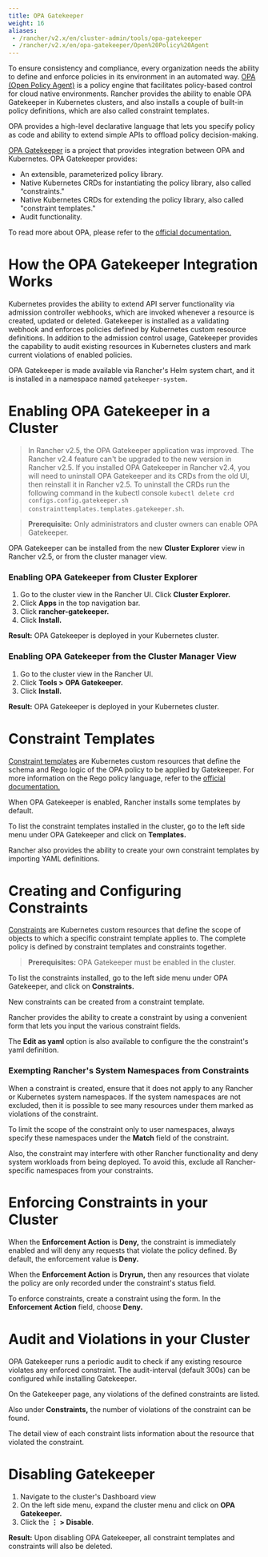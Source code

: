 ```yaml
---
title: OPA Gatekeeper
weight: 16
aliases:
 - /rancher/v2.x/en/cluster-admin/tools/opa-gatekeeper
 - /rancher/v2.x/en/opa-gatekeeper/Open%20Policy%20Agent
---
```


To ensure consistency and compliance, every organization needs the ability to define and enforce policies in its environment in an automated way. [OPA (Open Policy Agent)](https://www.openpolicyagent.org/) is a policy engine that facilitates policy-based control for cloud native environments. Rancher provides the ability to enable OPA Gatekeeper in Kubernetes clusters, and also installs a couple of built-in policy definitions, which are also called constraint templates. 

OPA provides a high-level declarative language that lets you specify policy as code and ability to extend simple APIs to offload policy decision-making.

[OPA Gatekeeper](https://github.com/open-policy-agent/gatekeeper) is a project that provides integration between OPA and Kubernetes. OPA Gatekeeper provides:

- An extensible, parameterized policy library.
- Native Kubernetes CRDs for instantiating the policy library, also called “constraints."
- Native Kubernetes CRDs for extending the policy library, also called "constraint templates."
- Audit functionality.

To read more about OPA, please refer to the [official documentation.](https://www.openpolicyagent.org/docs/latest/)

# How the OPA Gatekeeper Integration Works

Kubernetes provides the ability to extend API server functionality via admission controller webhooks, which are invoked whenever a resource is created, updated or deleted. Gatekeeper is installed as a validating webhook and enforces policies defined by Kubernetes custom resource definitions. In addition to the admission control usage, Gatekeeper provides the capability to audit existing resources in Kubernetes clusters and mark current violations of enabled policies.

OPA Gatekeeper is made available via Rancher's Helm system chart, and it is installed in a namespace named `gatekeeper-system.`

# Enabling OPA Gatekeeper in a Cluster

> In Rancher v2.5, the OPA Gatekeeper application was improved. The Rancher v2.4 feature can't be upgraded to the new version in Rancher v2.5. If you installed OPA Gatekeeper in Rancher v2.4, you will need to uninstall OPA Gatekeeper and its CRDs from the old UI, then reinstall it in Rancher v2.5. To uninstall the CRDs run the following command in the kubectl console `kubectl delete crd configs.config.gatekeeper.sh constrainttemplates.templates.gatekeeper.sh`.

> **Prerequisite:** Only administrators and cluster owners can enable OPA Gatekeeper.

OPA Gatekeeper can be installed from the new **Cluster Explorer** view in Rancher v2.5, or from the cluster manager view.

### Enabling OPA Gatekeeper from Cluster Explorer

1. Go to the cluster view in the Rancher UI. Click **Cluster Explorer.**
1. Click **Apps** in the top navigation bar.
1. Click **rancher-gatekeeper.**
1. Click **Install.**

**Result:** OPA Gatekeeper is deployed in your Kubernetes cluster.

### Enabling OPA Gatekeeper from the Cluster Manager View

1. Go to the cluster view in the Rancher UI.
1. Click **Tools > OPA Gatekeeper.**
1. Click **Install.**

**Result:** OPA Gatekeeper is deployed in your Kubernetes cluster.


# Constraint Templates

[Constraint templates](https://github.com/open-policy-agent/gatekeeper#constraint-templates) are Kubernetes custom resources that define the schema and Rego logic of the OPA policy to be applied by Gatekeeper. For more information on the Rego policy language, refer to the [official documentation.](https://www.openpolicyagent.org/docs/latest/policy-language/)

When OPA Gatekeeper is enabled, Rancher installs some templates by default.

To list the constraint templates installed in the cluster, go to the left side menu under OPA Gatekeeper and click on **Templates.**

Rancher also provides the ability to create your own constraint templates by importing YAML definitions.
   
# Creating and Configuring Constraints

[Constraints](https://github.com/open-policy-agent/gatekeeper#constraints) are Kubernetes custom resources that define the scope of objects to which a specific constraint template applies to. The complete policy is defined by constraint templates and constraints together.

> **Prerequisites:** OPA Gatekeeper must be enabled in the cluster.

To list the constraints installed, go to the left side menu under OPA Gatekeeper, and click on **Constraints.**

New constraints can be created from a constraint template.

Rancher provides the ability to create a constraint by using a convenient form that lets you input the various constraint fields.

The **Edit as yaml** option is also available to configure the the constraint's yaml definition.

### Exempting Rancher's System Namespaces from Constraints

When a constraint is created, ensure that it does not apply to any Rancher or Kubernetes system namespaces. If the system namespaces are not excluded, then it is possible to see many resources under them marked as violations of the constraint.

To limit the scope of the constraint only to user namespaces, always specify these namespaces under the **Match** field of the constraint.

Also, the constraint may interfere with other Rancher functionality and deny system workloads from being deployed. To avoid this, exclude all Rancher-specific namespaces from your constraints.
   
# Enforcing Constraints in your Cluster

When the **Enforcement Action** is **Deny,** the constraint is immediately enabled and will deny any requests that violate the policy defined. By default, the enforcement value is **Deny.**

When the **Enforcement Action** is **Dryrun,** then any resources that violate the policy are only recorded under the constraint's status field.

To enforce constraints, create a constraint using the form. In the **Enforcement Action** field, choose **Deny.** 

# Audit and Violations in your Cluster

OPA Gatekeeper runs a periodic audit to check if any existing resource violates any enforced constraint. The audit-interval (default 300s) can be configured while installing Gatekeeper.

On the Gatekeeper page, any violations of the defined constraints are listed.

Also under **Constraints,** the number of violations of the constraint can be found.

The detail view of each constraint lists information about the resource that violated the constraint.

# Disabling Gatekeeper

1. Navigate to the cluster's Dashboard view
1. On the left side menu, expand the cluster menu and click on **OPA Gatekeeper.**
1. Click the **&#8942; > Disable**.

**Result:** Upon disabling OPA Gatekeeper, all constraint templates and constraints will also be deleted.

